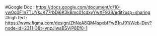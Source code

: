 #Google Doc : https://docs.google.com/document/d/10-yw0g0F1n7TUYkJK77rbDj6K3kBmc01cdxyYwXF938/edit?usp=sharing
#high fed : https://www.figma.com/design/ZhNeA8QM4spxbfFwB1nJ91/Web-Dev?node-id=2311-3&t=ynzJlwaBSVjP8Ef0-1
